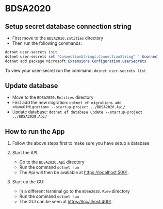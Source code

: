 # BDSA2020

## Setup secret database connection string

* First move to the ``BDSA2020.Entities`` directory
* Then run the following commands:

``` PowerShell
dotnet user-secrets init
dotnet user-secrets set "ConnectionStrings:ConnectionString" " $connectionString"
dotnet add package Microsoft.Extensions.Configuration.UserSecrets
```

To view your user-secret run the command: ``dotnet user-secrets list``

## Update database

* Move to the ``BDSA2020.Entities`` directory
* First add the new migration: ``dotnet ef migrations add <NameOfMigration> --startup-project ../BDSA2020.Api/``
* Update database: ``dotnet ef database update --startup-project ../BDSA2020.Api/``

## How to run the App

1. Follow the above steps first to make sure you have setup a database
2. Start the API
    * Go to the ``BDSA2020.Api`` directory
    * Run the command ``dotnet run``
    * The Api will then be avaliable at [https://localhost:5001](https://localhost:5001).

3. Start up the GUI
    * In a different terminal go to the ``BDSA2020.View`` directory
    * Run the command ``dotnet run``
    * The GUI can be seen at [https://localhost:4001](https://localhost:4001).

